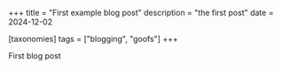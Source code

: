 +++
title = "First example blog post"
description = "the first post"
date = 2024-12-02

[taxonomies]
tags = ["blogging", "goofs"]
+++

First blog post
